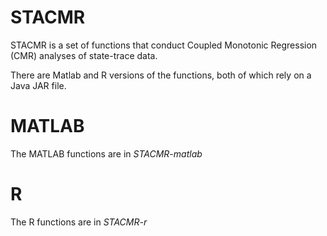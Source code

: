 STACMR
===

STACMR is a set of functions that conduct Coupled Monotonic Regression (CMR) analyses of state-trace data.

There are Matlab and R versions of the functions, both of which rely on a Java JAR file.

# MATLAB
The MATLAB functions are in *STACMR-matlab*

# R
The R functions are in *STACMR-r*

